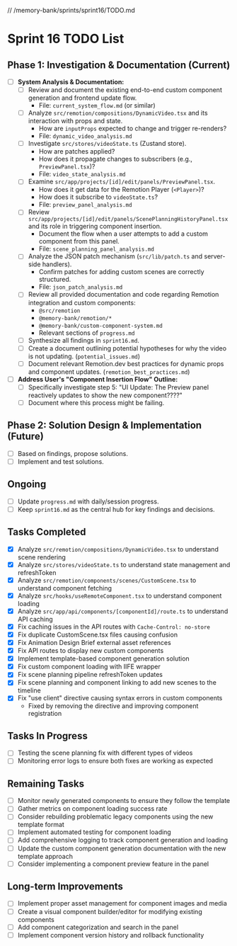 // /memory-bank/sprints/sprint16/TODO.md

# Sprint 16 TODO List

## Phase 1: Investigation & Documentation (Current)

- [ ] **System Analysis & Documentation:**
    - [ ] Review and document the existing end-to-end custom component generation and frontend update flow.
        - File: `current_system_flow.md` (or similar)
    - [ ] Analyze `src/remotion/compositions/DynamicVideo.tsx` and its interaction with props and state.
        - How are `inputProps` expected to change and trigger re-renders?
        - File: `dynamic_video_analysis.md`
    - [ ] Investigate `src/stores/videoState.ts` (Zustand store).
        - How are patches applied?
        - How does it propagate changes to subscribers (e.g., `PreviewPanel.tsx`)?
        - File: `video_state_analysis.md`
    - [ ] Examine `src/app/projects/[id]/edit/panels/PreviewPanel.tsx`.
        - How does it get data for the Remotion Player (`<Player>`)?
        - How does it subscribe to `videoState.ts`?
        - File: `preview_panel_analysis.md`
    - [ ] Review `src/app/projects/[id]/edit/panels/ScenePlanningHistoryPanel.tsx` and its role in triggering component insertion.
        - Document the flow when a user attempts to add a custom component from this panel.
        - File: `scene_planning_panel_analysis.md`
    - [ ] Analyze the JSON patch mechanism (`src/lib/patch.ts` and server-side handlers).
        - Confirm patches for adding custom scenes are correctly structured.
        - File: `json_patch_analysis.md`
    - [ ] Review all provided documentation and code regarding Remotion integration and custom components:
        - `@src/remotion`
        - `@memory-bank/remotion/*`
        - `@memory-bank/custom-component-system.md`
        - Relevant sections of `progress.md`
    - [ ] Synthesize all findings in `sprint16.md`.
    - [ ] Create a document outlining potential hypotheses for why the video is not updating. (`potential_issues.md`)
    - [ ] Document relevant Remotion.dev best practices for dynamic props and component updates. (`remotion_best_practices.md`)

- [ ] **Address User's "Component Insertion Flow" Outline:**
    - [ ] Specifically investigate step 5: "UI Update: The Preview panel reactively updates to show the new component????"
    - [ ] Document where this process might be failing.

## Phase 2: Solution Design & Implementation (Future)

- [ ] Based on findings, propose solutions.
- [ ] Implement and test solutions.

## Ongoing

- [ ] Update `progress.md` with daily/session progress.
- [ ] Keep `sprint16.md` as the central hub for key findings and decisions.

## Tasks Completed

- [x] Analyze `src/remotion/compositions/DynamicVideo.tsx` to understand scene rendering
- [x] Analyze `src/stores/videoState.ts` to understand state management and refreshToken
- [x] Analyze `src/remotion/components/scenes/CustomScene.tsx` to understand component fetching
- [x] Analyze `src/hooks/useRemoteComponent.tsx` to understand component loading
- [x] Analyze `src/app/api/components/[componentId]/route.ts` to understand API caching
- [x] Fix caching issues in the API routes with `Cache-Control: no-store`
- [x] Fix duplicate CustomScene.tsx files causing confusion
- [x] Fix Animation Design Brief external asset references
- [x] Fix API routes to display new custom components
- [x] Implement template-based component generation solution
- [x] Fix custom component loading with IIFE wrapper
- [x] Fix scene planning pipeline refreshToken updates
- [x] Fix scene planning and component linking to add new scenes to the timeline
- [x] Fix "use client" directive causing syntax errors in custom components
   - Fixed by removing the directive and improving component registration

## Tasks In Progress

- [ ] Testing the scene planning fix with different types of videos
- [ ] Monitoring error logs to ensure both fixes are working as expected

## Remaining Tasks

- [ ] Monitor newly generated components to ensure they follow the template
- [ ] Gather metrics on component loading success rate
- [ ] Consider rebuilding problematic legacy components using the new template format
- [ ] Implement automated testing for component loading
- [ ] Add comprehensive logging to track component generation and loading
- [ ] Update the custom component generation documentation with the new template approach
- [ ] Consider implementing a component preview feature in the panel

## Long-term Improvements

- [ ] Implement proper asset management for component images and media
- [ ] Create a visual component builder/editor for modifying existing components
- [ ] Add component categorization and search in the panel
- [ ] Implement component version history and rollback functionality

